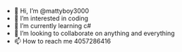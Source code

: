 - 👋 Hi, I’m @mattyboy3000
- 👀 I’m interested in coding
- 🌱 I’m currently learning c#
- 💞️ I’m looking to collaborate on anything and everything
- 📫 How to reach me 4057286416

<!---
mattyboy3000/mattyboy3000 is a ✨ special ✨ repository because its `README.md` (this file) appears on your GitHub profile.
You can click the Preview link to take a look at your changes.
--->
